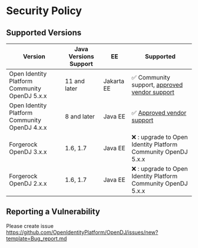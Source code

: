 # Security Policy

## Supported Versions

| Version                                       | Java Versions Support | EE         | Supported                                                                                                                                  |
|-----------------------------------------------|-----------------------|------------|--------------------------------------------------------------------------------------------------------------------------------------------|
| Open Identity Platform Community OpenDJ 5.x.x | 11 and later          | Jakarta EE | :white_check_mark: Community support, [approved vendor support](https://github.com/OpenIdentityPlatform/.github/wiki/Approved-Vendor-List) |
| Open Identity Platform Community OpenDJ 4.x.x | 8 and later           | Java EE    | :white_check_mark: [Approved vendor support](https://github.com/OpenIdentityPlatform/.github/wiki/Approved-Vendor-List)                    |
| Forgerock OpenDJ 3.x.x                        | 1.6, 1.7              | Java EE    | :x: : upgrade to Open Identity Platform Community OpenDJ 5.x.x                                                                             |
| Forgerock OpenDJ 2.x.x                        | 1.6, 1.7              | Java EE    | :x: : upgrade to Open Identity Platform Community OpenDJ 5.x.x                                                                             |

## Reporting a Vulnerability

Please create issue  https://github.com/OpenIdentityPlatform/OpenDJ/issues/new?template=Bug_report.md
